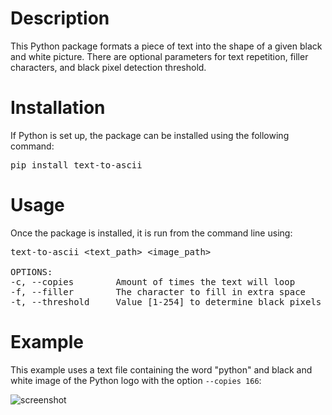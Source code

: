 # Description
This Python package formats a piece of text into the shape of a given black and white picture. 
There are optional parameters for text repetition, filler characters, and black pixel detection threshold.

# Installation
If Python is set up, the package can be installed using the following command:
<pre>
pip install text-to-ascii
</pre>

# Usage
Once the package is installed, it is run from the command line using:
<pre>
text-to-ascii &lt;text_path&gt &lt;image_path&gt

OPTIONS:
-c, --copies        Amount of times the text will loop         [default: 1]
-f, --filler        The character to fill in extra space       [default: " "]
-t, --threshold     Value [1-254] to determine black pixels    [default: 220]
</pre>

# Example
This example uses a text file containing the word "python" and black and white image of the Python logo with the option
```--copies 166```:

![screenshot](example.png)